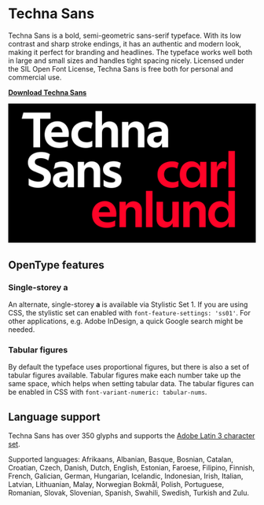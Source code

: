 # Techna Sans

Techna Sans is a bold, semi-geometric sans-serif typeface.
With its low contrast and sharp stroke endings,
it has an authentic and modern look, making it perfect for branding and headlines.
The typeface works well both in large and small sizes and handles tight spacing nicely.
Licensed under the SIL Open Font License,
Techna Sans is free both for personal and commercial use.

**[Download Techna Sans](https://github.com/carlenlund/techna-sans/releases/download/1.003/techna-sans-1.003.zip)**

![](images/title.png)

## OpenType features

### Single-storey a

An alternate, single-storey **a** is available via Stylistic Set 1.
If you are using CSS, the stylistic set can enabled with `font-feature-settings: 'ss01'`.
For other applications, e.g. Adobe InDesign, a quick Google search might be needed.

### Tabular figures

By default the typeface uses proportional figures,
but there is also a set of tabular figures available.
Tabular figures make each number take up the same space,
which helps when setting tabular data.
The tabular figures can be enabled in CSS with `font-variant-numeric: tabular-nums`.

## Language support

Techna Sans has over 350 glyphs and supports the [Adobe Latin 3 character set](https://adobe-type-tools.github.io/adobe-latin-charsets/adobe-latin-3.html).

Supported languages: Afrikaans, Albanian, Basque, Bosnian, Catalan, Croatian,
Czech, Danish, Dutch, English, Estonian, Faroese, Filipino, Finnish, French,
Galician, German, Hungarian, Icelandic, Indonesian, Irish, Italian, Latvian,
Lithuanian, Malay, Norwegian Bokmål, Polish, Portuguese, Romanian, Slovak,
Slovenian, Spanish, Swahili, Swedish, Turkish and Zulu.
